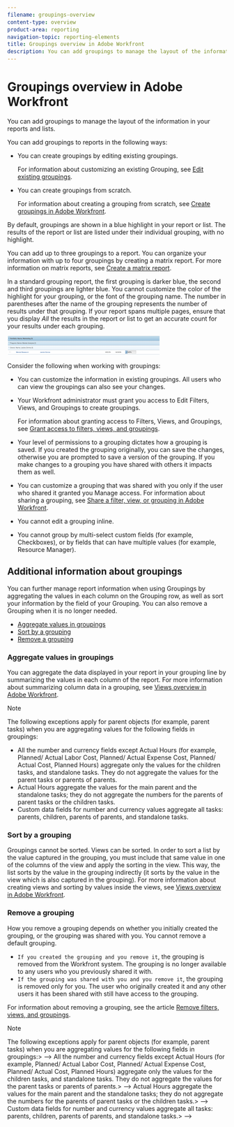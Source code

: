 ```yaml
---
filename: groupings-overview
content-type: overview
product-area: reporting
navigation-topic: reporting-elements
title: Groupings overview in Adobe Workfront
description: You can add groupings to manage the layout of the information in your reports and lists.
---
```


# Groupings overview in Adobe Workfront

You can add groupings to manage the layout of the information in your reports and lists.

You can add groupings to reports in the following ways:

* You can create groupings by editing existing groupings.

  For information about customizing an existing Grouping, see [Edit existing groupings](../../../reports-and-dashboards/reports/reporting-elements/edit-existing-groupings.md).

* You can create groupings from scratch.

  For information about creating a grouping from scratch, see [Create groupings in Adobe Workfront](../../../reports-and-dashboards/reports/reporting-elements/create-groupings.md).

By default, groupings are shown in a blue highlight in your report or list. The results of the report or list are listed under their individual grouping, with no highlight.

You can add up to three groupings to a report. You can organize your information with up to four groupings by creating a matrix report. For more information on matrix reports, see [Create a matrix report](../../../reports-and-dashboards/reports/creating-and-managing-reports/create-matrix-report.md).

In a standard grouping report, the first grouping is darker blue, the second and third groupings are lighter blue. You cannot customize the color of the highlight for your grouping, or the font of the grouping name. The number in parentheses after the name of the grouping represents the number of results under that grouping. If your report spans multiple pages, ensure that you display *All* the results in the report or list to get an accurate count for your results under each grouping.

![](assets/screen-shot-2016-10-11-at-4.05.35-pm-350x43.png)

Consider the following when working with groupings:

* You can customize the information in existing groupings. All users who can view the groupings can also see your changes.
* Your Workfront administrator must grant you access to Edit Filters, Views, and Groupings to create groupings.

  For information about granting access to Filters, Views, and Groupings, see [Grant access to filters, views, and groupings](../../../administration-and-setup/add-users/configure-and-grant-access/grant-access-fvg.md).

* Your level of permissions to a grouping dictates how a grouping is saved. If you created the grouping originally, you can save the changes, otherwise you are prompted to save a version of the grouping. If you make changes to a grouping you have shared with others it impacts them as well.
* You can customize a grouping that was shared with you only if the user who shared it granted you Manage access.&nbsp;For information about sharing a grouping, see [Share a filter, view, or grouping in Adobe Workfront](../../../reports-and-dashboards/reports/reporting-elements/share-filter-view-grouping.md).
* You cannot edit a grouping inline.
* You cannot group by multi-select custom fields (for example, Checkboxes), or by fields that can have multiple values (for example, Resource Manager).

## Additional information about groupings

You can further manage report information when using Groupings by aggregating the values in each column on the Grouping row, as well as sort your information by the field of your Grouping. You can also remove a Grouping when it is no longer needed.

* [Aggregate values in groupings](#aggregat) 
* [Sort by a grouping](#sorting-by-a-grouping) 
* [Remove a grouping](#removing-a-grouping)

### Aggregate values in groupings

You can aggregate the data displayed in your report in your grouping line by summarizing the values in each column of the report. For more information about summarizing column data in a grouping, see [Views overview in Adobe Workfront](../../../reports-and-dashboards/reports/reporting-elements/views-overview.md).

>[!NOTE]
>
>The following exceptions apply for parent objects (for example, parent tasks) when you are aggregating values for the following fields in groupings:
>
>* All the number and currency fields except Actual Hours (for example, Planned/ Actual Labor Cost, Planned/ Actual Expense Cost, Planned/ Actual Cost, Planned Hours) aggregate only the values for the children tasks, and standalone tasks. They do not aggregate the values for the parent tasks or parents of parents. 
>* Actual Hours aggregate the values for the main parent and the standalone tasks; they do not aggregate the numbers for the parents of parent tasks or the children tasks. 
>* Custom data fields for number and currency values aggregate all tasks: parents, children, parents of parents, and standalone tasks.
>

### Sort by a grouping

Groupings cannot be sorted. Views can be sorted. In order to sort a list by the value captured in the grouping, you must include that same value in one of the columns of the view and apply the sorting in the view. This way, the list sorts by the value in the grouping indirectly (it sorts by the value in the view which is also captured in the grouping). For more information about creating views and sorting by values inside the views, see [Views overview in Adobe Workfront](../../../reports-and-dashboards/reports/reporting-elements/views-overview.md).

### Remove a grouping

How you remove a grouping depends on whether you initially created the grouping, or the grouping was shared with you. You cannot remove a default grouping.

* `If you created the grouping and you remove it`, the grouping is removed from the Workfront system. The grouping is no longer available to any users who you previously shared it with.
* `If the grouping was shared with you and you remove it`, the grouping is removed only for you. The user who originally created it and any other users it has been shared with still have access to the grouping.

For information about removing a grouping, see the article [Remove filters, views, and groupings](../../../reports-and-dashboards/reports/reporting-elements/remove-filters-views-groupings.md).

<!--
Old content
-->

<!--
The results of a report or a list can be organized with a grouping. Groupings categorize information based on a particular piece of information.
-->

  <!--
  Understanding Groupings
  -->

  <!--
  Creating or Customizing a Grouping
  -->

  <!--
  Aggregating Values in Groupings
  -->

  <!--
  Sort by a grouping
  -->

  <!--
  Remove a grouping
  -->

<!--
Understanding Groupings
-->

<!--
Your access level dictates how a grouping is saved. If you created the grouping originally, you can save the changes, otherwise you are prompted to save a version of the grouping. If you make changes to a grouping you have shared with others it impacts them as well.
-->

<!--
By default, groupings are shown in a blue highlight in your report or list. The results of the report or list are listed under their individual grouping, with no highlight.
-->

<!--
You can add up to three groupings to a report. You can organize your information with up to four groupings by creating a matrix report. For more information on matrix reports, see Create a matrix report.
-->

<!--
In a standard grouping report, the first grouping is darker blue, the second and third groupings are lighter blue. You cannot customize the color of the highlight for your grouping, or the font of the grouping name. The number in parentheses after the name of the grouping represents the number of results under that grouping. If your report spans multiple pages, ensure that you display All the results in the report or list to get an accurate count for your results under each grouping.
-->

<!--

-->

<!--
Consider the following when working with groupings:
-->

  <!--
  You can customize the information in existing groupings.
  -->

  <!--
  You can create new groupings based on existing groupings.
  -->

  <!--
  You can create new groupings from scratch.
  -->

  <!--
  You cannot edit a grouping in-line.
  -->

  <!--
  You cannot group by multi-select custom fields (for example, Checkboxes), or by fields that can have multiple values (for example, Resource Manager).
  -->

<!--
Creating or Customizing a Grouping
-->

  <!--
  Customizing an Existing Grouping
  -->

  <!--
  Creating a New Grouping Based on an Existing Grouping
  -->

  <!--
  Creating a New Grouping from Scratch
  -->

<!--
Customizing an Existing Grouping
-->

   <!--
   Navigate to a list of objects that contains the grouping that you want to customize.
   -->

   <!--
   Click the Grouping drop-down list.
   -->

   <!--
   Select the grouping that you want to customize.
   -->

   <!--
   Click the Grouping drop-down list, then click Customize Grouping. The interface builder for customizing the Grouping is launched.
   -->

   <!--
   In the Grouping Preview section, click Add Grouping to define how you want information in the report to be organized. A preview of what the grouping looks like in the report is shown below.
   -->

   <!--
   Begin typing the name of the field that represents the way that you want to organize information in the report, then click it when it appears in the drop-down list.
   -->

   <!--
   Repeat Step 4 and Step 5 to define additional groupings. You can define up to three groupings for organizing information. You can further organize your information with up to four groupings by creating a matrix report. For more information on matrix reports, see Create a matrix report.
   -->

   <!--
   Click Save Grouping to replace the current grouping with your changes.
   -->

<!--
Creating a New Grouping Based on an Existing Grouping
-->

   <!--
   Go to the report that contains the grouping that you want to use as a basis for your new grouping.
   -->

   <!--
   Click the Grouping drop-down list.
   -->

   <!--
   Select the Grouping that you want to use as the basis for the new grouping.
   -->

   <!--
   Click the Grouping drop-down list, then click Customize Grouping. The interface builder for customizing the grouping is launched.
   -->

   <!--
   In the Grouping Preview section, click Add Grouping to define how you want information in the report to be organized. A preview of what the grouping looks like in the report is shown below.
   -->

   <!--
   Begin typing the name of the field that represents the way that you want to organize information in the report, then click it when it appears in the drop-down list.
   -->

   <!--
   Repeat Step 4 and Step 5 to define additional groupings. You can define up to three groupings for organizing information. You can further organize your information with up to four groupings by creating a matrix report. For more information on matrix reports, see Create a matrix report.
   -->

   <!--
   Click Save as New Grouping to save your changes as a new grouping.
   -->

<!--
Creating a New Grouping from Scratch
-->

   <!--
   Go to the report where you want to create your new grouping.
   -->

   <!--
   Click the Grouping drop-down list.
   -->

   <!--
   Click New Grouping. The interface builder for creating the grouping is launched.
   -->

   <!--
   In the Grouping Preview section, click Add Grouping to define how you want information in the report to be organized. A preview of what the grouping looks like in the report is shown below.
   -->

   <!--
   Begin typing the name of the field that represents the way that you want to organize information in the report, then click it when it appears in the drop-down list.
   -->

   <!--
   Repeat Step 4 and Step 5 to define additional groupings. You can define up to three groupings for organizing information. You can further organize your information with up to four groupings by creating a matrix report. For more information on matrix reports, see Create a matrix report.
   -->

   <!--
   Click Save Grouping.
   -->

<!--
Aggregating Values in Groupings
-->

<!--
You can aggregate the data displayed in your report in your grouping line by summarizing the values in each column of the report. For more information about summarizing column data in a grouping, see Views overview in Adobe Workfront.
-->

>[!NOTE]
>
><!-->
>The following exceptions apply for parent objects (for example, parent tasks) when you are aggregating values for the following fields in groupings:>
>-->
>  <!-->
>  All the number and currency fields except Actual Hours (for example, Planned/ Actual Labor Cost, Planned/ Actual Expense Cost, Planned/ Actual Cost, Planned Hours) aggregate only the values for the children tasks, and standalone tasks. They do not aggregate the values for the parent tasks or parents of parents.>
>  -->
>  <!-->
>  Actual Hours aggregate the values for the main parent and the standalone tasks; they do not aggregate the numbers for the parents of parent tasks or the children tasks.>
>  -->
>  <!-->
>  Custom data fields for number and currency values aggregate all tasks: parents, children, parents of parents, and standalone tasks.>
>  -->

<!--
Sorting by a Grouping
-->

<!--
Groupings cannot be sorted. Views can be sorted. In order to sort a list by the value captured in the grouping, you must include that same value in one of the columns of the view and apply the sorting in the view. This way, the list sorts by the value in the grouping indirectly (it sorts by the value in the view which is also captured in the grouping). For more information about creating views and sorting by values inside the views, see Views overview in Adobe Workfront.
-->

<!--
Removing a Grouping
-->

<!--
The ability to remove a grouping functions differently depending on whether you initially created the grouping, or the grouping was shared with you. You cannot remove a default filter.
-->

  <!--
  If you created the grouping and you remove it, the grouping is removed from the Workfront system. The grouping is no longer available to any users who you previously shared it with.
  -->

  <!--
  If the grouping was shared with you and you remove it, the grouping is removed only for you. The user who originally created it and any other users it has been shared with still have access to the grouping.
  -->

<!--
To remove a grouping:
-->

   <!--
   In the Grouping drop-down menu, click Remove Grouping. The My Groupings dialog box is displayed. All groupings that you have rights to remove are available to remove. Other groupings are displayed as dimmed.
   -->

   <!--
   Click the (x) next to any groupings you want to remove, then click Done.
   -->

